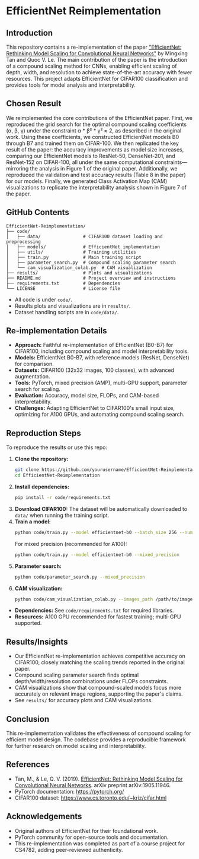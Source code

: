 # EfficientNet Reimplementation

## Introduction

This repository contains a re-implementation of the paper ["EfficientNet: Rethinking Model Scaling for Convolutional Neural Networks"](https://arxiv.org/abs/1905.11946) by Mingxing Tan and Quoc V. Le. The main contribution of the paper is the introduction of a compound scaling method for CNNs, enabling efficient scaling of depth, width, and resolution to achieve state-of-the-art accuracy with fewer resources. This project adapts EfficientNet for CIFAR100 classification and provides tools for model analysis and interpretability.

## Chosen Result

We reimplemented the core contributions of the EfficientNet paper. First, we reproduced the grid search for the optimal compound scaling coefficients (α, β, γ) under the constraint α * β² * γ² ≈ 2, as described in the original work. Using these coefficients, we constructed EfficientNet models B0 through B7 and trained them on CIFAR-100. We then replicated the key result of the paper: the accuracy improvements as model size increases, comparing our EfficientNet models to ResNet-50, DenseNet-201, and ResNet-152 on CIFAR-100, all under the same computational constraints—mirroring the analysis in Figure 1 of the original paper. Additionally, we reproduced the validation and test accuracy results (Table 8 in the paper) for our models. Finally, we generated Class Activation Map (CAM) visualizations to replicate the interpretability analysis shown in Figure 7 of the paper.

## GitHub Contents

```
EfficientNet-Reimplementation/
├── code/
│   ├── data/                # CIFAR100 dataset loading and preprocessing
│   ├── models/              # EfficientNet implementation
│   ├── utils/               # Training utilities
│   ├── train.py             # Main training script
│   ├── parameter_search.py  # Compound scaling parameter search
│   └── cam_visualization_colab.py  # CAM visualization
├── results/                 # Plots and visualizations
├── README.md                # Project overview and instructions
├── requirements.txt         # Dependencies
└── LICENSE                  # License file
```

- All code is under `code/`.
- Results plots and visualizations are in `results/`.
- Dataset handling scripts are in `code/data/`.

## Re-implementation Details

- **Approach:** Faithful re-implementation of EfficientNet (B0-B7) for CIFAR100, including compound scaling and model interpretability tools.
- **Models:** EfficientNet B0-B7, with reference models (ResNet, DenseNet) for comparison.
- **Datasets:** CIFAR100 (32x32 images, 100 classes), with advanced augmentation.
- **Tools:** PyTorch, mixed precision (AMP), multi-GPU support, parameter search for scaling.
- **Evaluation:** Accuracy, model size, FLOPs, and CAM-based interpretability.
- **Challenges:** Adapting EfficientNet to CIFAR100's small input size, optimizing for A100 GPUs, and automating compound scaling search.

## Reproduction Steps

To reproduce the results or use this repo:

1. **Clone the repository:**
   ```bash
   git clone https://github.com/yourusername/EfficientNet-Reimplementation.git
   cd EfficientNet-Reimplementation
   ```
2. **Install dependencies:**
   ```bash
   pip install -r code/requirements.txt
   ```
3. **Download CIFAR100:**
   The dataset will be automatically downloaded to `data/` when running the training script.
4. **Train a model:**
   ```bash
   python code/train.py --model efficientnet-b0 --batch_size 256 --num_epochs 200
   ```
   For mixed precision (recommended for A100):
   ```bash
   python code/train.py --model efficientnet-b0 --mixed_precision
   ```
5. **Parameter search:**
   ```bash
   python code/parameter_search.py --mixed_precision
   ```
6. **CAM visualization:**
   ```bash
   python code/cam_visualization_colab.py --images_path /path/to/images --output_path /path/to/output
   ```

- **Dependencies:** See `code/requirements.txt` for required libraries.
- **Resources:** A100 GPU recommended for fastest training; multi-GPU supported.

## Results/Insights

- Our EfficientNet re-implementation achieves competitive accuracy on CIFAR100, closely matching the scaling trends reported in the original paper.
- Compound scaling parameter search finds optimal depth/width/resolution combinations under FLOPs constraints.
- CAM visualizations show that compound-scaled models focus more accurately on relevant image regions, supporting the paper's claims.
- See `results/` for accuracy plots and CAM visualizations.

## Conclusion

This re-implementation validates the effectiveness of compound scaling for efficient model design. The codebase provides a reproducible framework for further research on model scaling and interpretability.

## References

- Tan, M., & Le, Q. V. (2019). [EfficientNet: Rethinking Model Scaling for Convolutional Neural Networks](https://arxiv.org/abs/1905.11946). arXiv preprint arXiv:1905.11946.
- PyTorch documentation: https://pytorch.org/
- CIFAR100 dataset: https://www.cs.toronto.edu/~kriz/cifar.html

## Acknowledgements

- Original authors of EfficientNet for their foundational work.
- PyTorch community for open-source tools and documentation.
- This re-implementation was completed as part of a course project for CS4782, adding peer-reviewed authenticity. 